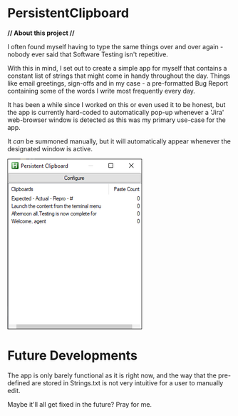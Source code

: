 # PersistentClipboard

**// About this project //**

I often found myself having to type the same things over and over again - nobody ever said that Software Testing isn't repetitive.

With this in mind, I set out to create a simple app for myself that contains a constant list of strings that might come in handy throughout the day. Things like email greetings, sign-offs and in my case - a pre-formatted Bug Report containing some of the words I write most frequently every day.

It has been a while since I worked on this or even used it to be honest, but the app is currently hard-coded to automatically pop-up whenever a 'Jira' web-browser window is detected as this was my primary use-case for the app. 

It *can* be summoned manually, but it will automatically appear whenever the designated window is active.

![Screenshot](Resources/screenshot.png)

# Future Developments

The app is only barely functional as it is right now, and the way that the pre-defined are stored in Strings.txt is not very intuitive for a user to manually edit.

Maybe it'll all get fixed in the future? Pray for me.